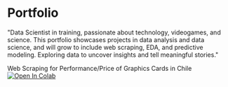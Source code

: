 # Portfolio
"Data Scientist in training, passionate about technology, videogames, and science. This portfolio showcases projects in data analysis and data science, and will grow to include web scraping, EDA, and predictive modeling. Exploring data to uncover insights and tell meaningful stories."

Web Scraping for Performance/Price of Graphics Cards in Chile
[![Open In Colab](https://colab.research.google.com/assets/colab-badge.svg)](
https://colab.research.google.com/drive/1LplufKt3FWyHaeNDDt4uUiLelAlNdunR?usp=sharing)
